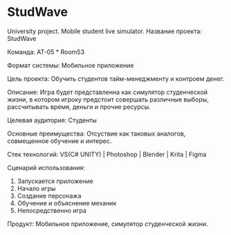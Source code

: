 # StudWave
University project. Mobile student live simulator.
Название проекта: StudWave

Команда: АТ-05 * Room53

Формат системы: Мобильное приложение 

Цель проекта: Обучить студентов тайм-менеджменту и контроем денег.

Описание: 
Игра будет представленна как симулятор студенческой жизни, в котором игроку предстоит совершать различные выборы, рассчитывать время, деньги и прочие ресурсы.

Целевая аудитория: Студенты

Основные преимущества: Отсуствие как таковых аналогов, совмещенное обучение и интерес.

Стек технологий: VS(C# UNITY) | Photoshop | Blender | Krita | Figma

Cценарий использования: 
1) Запускается приложение
2) Начало игры
3) Создание персонажа
4) Обучение и объяснение механик
5) Непосредственно игра

Продукт: Мобильное приложение, симулятор студенческой жизни.
